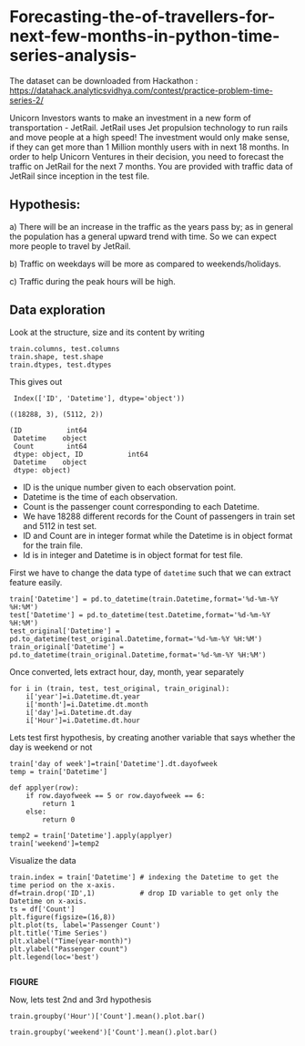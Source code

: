 # Forecasting-the-of-travellers-for-next-few-months-in-python-time-series-analysis-
The dataset can be downloaded from Hackathon : https://datahack.analyticsvidhya.com/contest/practice-problem-time-series-2/


Unicorn Investors wants to make an investment in a new form of transportation - JetRail. 
JetRail uses Jet propulsion technology to run rails and move people at a high speed! 
The investment would only make sense, if they can get more than 1 Million monthly users with in next 18 months. 
In order to help Unicorn Ventures in their decision, you need to forecast the traffic on JetRail for the next 7 months. 
You are provided with traffic data of JetRail since inception in the test file.

## Hypothesis:
a) There will be an increase in the traffic as the years pass by; as in general the population has a general upward trend with time.
So we can expect more people to travel by JetRail. 

b) Traffic on weekdays will be more as compared to weekends/holidays.

c) Traffic during the peak hours will be high.


## Data exploration

Look at the structure, size and its content by writing
~~~
train.columns, test.columns
train.shape, test.shape
train.dtypes, test.dtypes
~~~


This gives out

```(Index(['ID', 'Datetime', 'Count'], dtype='object'),
 Index(['ID', 'Datetime'], dtype='object'))
 ```
 
 ```
 ((18288, 3), (5112, 2))
 ```

```
(ID           int64
 Datetime    object
 Count        int64
 dtype: object, ID           int64
 Datetime    object
 dtype: object)
 ```
- ID is the unique number given to each observation point.
- Datetime is the time of each observation.
- Count is the passenger count corresponding to each Datetime.
- We have 18288 different records for the Count of passengers in train set and 5112 in test set.
- ID and Count are in integer format while the Datetime is in object format for the train file.
- Id is in integer and Datetime is in object format for test file.


First we have to change the data type of ``datetime`` such that we can extract feature easily.

```
train['Datetime'] = pd.to_datetime(train.Datetime,format='%d-%m-%Y %H:%M') 
test['Datetime'] = pd.to_datetime(test.Datetime,format='%d-%m-%Y %H:%M') 
test_original['Datetime'] = pd.to_datetime(test_original.Datetime,format='%d-%m-%Y %H:%M')
train_original['Datetime'] = pd.to_datetime(train_original.Datetime,format='%d-%m-%Y %H:%M')
```

Once converted, lets extract hour, day, month, year separately

```
for i in (train, test, test_original, train_original):
    i['year']=i.Datetime.dt.year 
    i['month']=i.Datetime.dt.month 
    i['day']=i.Datetime.dt.day
    i['Hour']=i.Datetime.dt.hour 

```

Lets test first hypothesis, by creating another variable that says whether the day is weekend or not

```
train['day of week']=train['Datetime'].dt.dayofweek
temp = train['Datetime']

def applyer(row):
    if row.dayofweek == 5 or row.dayofweek == 6:
        return 1
    else:
        return 0

temp2 = train['Datetime'].apply(applyer)
train['weekend']=temp2

```

Visualize the data

```
train.index = train['Datetime'] # indexing the Datetime to get the time period on the x-axis.
df=train.drop('ID',1)           # drop ID variable to get only the Datetime on x-axis.
ts = df['Count']
plt.figure(figsize=(16,8))
plt.plot(ts, label='Passenger Count')
plt.title('Time Series')
plt.xlabel("Time(year-month)")
plt.ylabel("Passenger count")
plt.legend(loc='best')


```

**FIGURE**


Now, lets test 2nd and 3rd hypothesis

```train.groupby('Hour')['Count'].mean().plot.bar()```

```train.groupby('weekend')['Count'].mean().plot.bar()```










